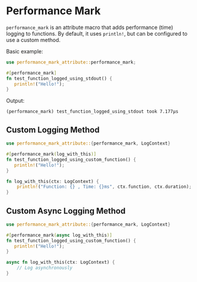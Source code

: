 # Performance Mark

`performance_mark` is an attribute macro that adds performance (time) logging to
functions. By default, it uses `println!`, but can be configured to use a custom
method.

Basic example:

```rust
use performance_mark_attribute::performance_mark;

#[performance_mark]
fn test_function_logged_using_stdout() {
   println!("Hello!");
}
```

Output:

```
(performance_mark) test_function_logged_using_stdout took 7.177µs
```

## Custom Logging Method

```rust
use performance_mark_attribute::{performance_mark, LogContext}

#[performance_mark(log_with_this)]
fn test_function_logged_using_custom_function() {
   println!("Hello!");
}

fn log_with_this(ctx: LogContext) {
    println!("Function: {} , Time: {}ms", ctx.function, ctx.duration);
}
```

## Custom Async Logging Method

```rust
use performance_mark_attribute::{performance_mark, LogContext}

#[performance_mark(async log_with_this)]
fn test_function_logged_using_custom_function() {
   println!("Hello!");
}

async fn log_with_this(ctx: LogContext) {
    // Log asynchronously
}
```
